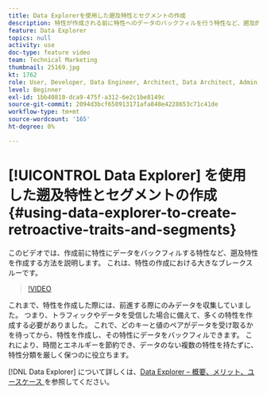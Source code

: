 ```yaml
---
title: Data Explorerを使用した遡及特性とセグメントの作成
description: 特性が作成される前に特性へのデータのバックフィルを行う特性など、遡及的特性を作成する方法について説明します。 これは、特性の作成における大きなブレークスルーです。
feature: Data Explorer
topics: null
activity: use
doc-type: feature video
team: Technical Marketing
thumbnail: 25169.jpg
kt: 1762
role: User, Developer, Data Engineer, Architect, Data Architect, Admin, Leader
level: Beginner
exl-id: 1bb40810-dca9-475f-a312-6e2c1be8149c
source-git-commit: 2094d3bcf658913171afa848e4228653c71c41de
workflow-type: tm+mt
source-wordcount: '165'
ht-degree: 0%

---
```


# [!UICONTROL Data Explorer] を使用した遡及特性とセグメントの作成 {#using-data-explorer-to-create-retroactive-traits-and-segments}

このビデオでは、作成前に特性にデータをバックフィルする特性など、遡及特性を作成する方法を説明します。 これは、特性の作成における大きなブレークスルーです。

>[!VIDEO](https://video.tv.adobe.com/v/327528/?quality=12&captions=jpn)

これまで、特性を作成した際には、前進する際にのみデータを収集していました。 つまり、トラフィックやデータを受信した場合に備えて、多くの特性を作成する必要がありました。 これで、どのキーと値のペアがデータを受け取るかを待ってから、特性を作成し、その特性にデータをバックフィルできます。 これにより、時間とエネルギーを節約でき、データのない複数の特性を持たずに、特性分類を厳しく保つのに役立ちます。

[!DNL Data Explorer] について詳しくは、[Data Explorer – 概要、メリット、ユースケース ](https://experiencecloud.adobe.com/resources/help/ja_JP/aam/data-explorer.html) を参照してください。
